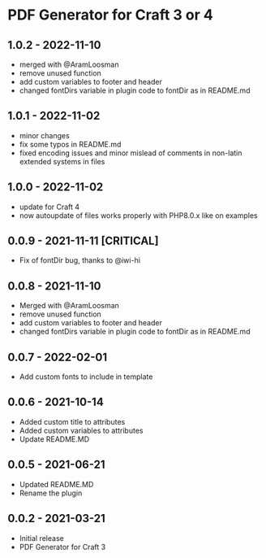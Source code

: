 # PDF Generator for Craft 3 or 4

## 1.0.2 - 2022-11-10
- merged with @AramLoosman 
- remove unused function
- add custom variables to footer and header
- changed fontDirs variable in plugin code to fontDir as in README.md

## 1.0.1 - 2022-11-02
- minor changes
- fix some typos in README.md
- fixed encoding issues and minor mislead of comments in non-latin extended systems in files

## 1.0.0 - 2022-11-02
- update for Craft 4
- now autoupdate of files works properly with PHP8.0.x like on examples

## 0.0.9 - 2021-11-11 [CRITICAL]
- Fix of fontDir bug, thanks to @iwi-hi

## 0.0.8 - 2021-11-10
- Merged with @AramLoosman
- remove unused function
- add custom variables to footer and header
- changed fontDirs variable in plugin code to fontDir as in README.md

## 0.0.7 - 2022-02-01
- Add custom fonts to include in template

## 0.0.6 - 2021-10-14
- Added custom title to attributes
- Added custom variables to attributes
- Update README.MD

## 0.0.5 - 2021-06-21
- Updated README.MD
- Rename the plugin

## 0.0.2 - 2021-03-21
- Initial release
- PDF Generator for Craft 3
